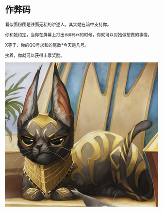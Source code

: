 # 作弊码
看似面粉团是铁面无私的讲述人。其实她在暗中支持你。

你和她约定，当你在屏幕上打出`作弊码#X`的时候，你就可以对她做想做的事情。

X等于，你的QQ号求和的尾数*今天是几号。

接着，你就可以获得丰厚奖励。

<img src="../img/image-20200319094729878.png" alt="image-20200319094729878" style="zoom:50%;" />